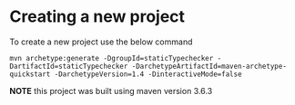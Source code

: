 # Creating a new project
To create a new project use the below command

```
mvn archetype:generate -DgroupId=staticTypechecker -DartifactId=staticTypechecker -DarchetypeArtifactId=maven-archetype-quickstart -DarchetypeVersion=1.4 -DinteractiveMode=false
```

**NOTE** this project was built using maven version 3.6.3